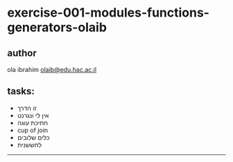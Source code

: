 ﻿# exercise-001-modules-functions-generators-olaib
 
 ## author 
 ola ibrahim <a href="olaib@edu.hac.ac.il">olaib@edu.hac.ac.il</a> 
 
 ## tasks:
<ul>
<li>זו הדרך</li>
<li>אין לי ונגרנט</li>
<li>חתיכת עוגה</li>
<li>cup of join</li>
<li>כלים שלובים</li>
<li>לחששנית</li>
</ul>
<hr/>
